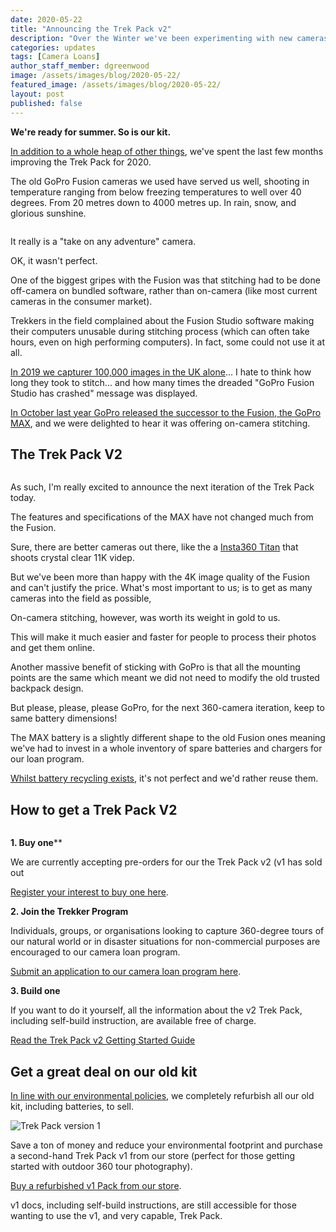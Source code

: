 ```yaml
---
date: 2020-05-22
title: "Announcing the Trek Pack v2"
description: "Over the Winter we've been experimenting with new cameras for an updated version of our Trek Pack."
categories: updates
tags: [Camera Loans]
author_staff_member: dgreenwood
image: /assets/images/blog/2020-05-22/
featured_image: /assets/images/blog/2020-05-22/
layout: post
published: false
---
```


**We're ready for summer. So is our kit.**

[In addition to a whole heap of other things](/blog/2020/2020-04-17-what-are-you-working-on), we've spent the last few months improving the Trek Pack for 2020.

The old GoPro Fusion cameras we used have served us well, shooting in temperature ranging from below freezing temperatures to well over 40 degrees. From 20 metres down to 4000 metres up. In rain, snow, and glorious sunshine.

<img class="img-fluid" src="/assets/images/blog/2020-05-22/
" alt="" title="" />

It really is a "take on any adventure" camera.

OK, it wasn't perfect.

One of the biggest gripes with the Fusion was that stitching had to be done off-camera on bundled software, rather than on-camera (like most current cameras in the consumer market).

Trekkers in the field complained about the Fusion Studio software making their computers unusable during stitching process (which can often take hours, even on high performing computers). In fact, some could not use it at all.

[In 2019 we capturer 100,000 images in the UK alone](/blog/2019/year-in-review)... I hate to think how long they took to stitch... and how many times the dreaded "GoPro Fusion Studio has crashed" message was displayed.

[In October last year GoPro released the successor to the Fusion, the GoPro MAX](/blog/2019/2020-04-17-what-are-you-working-on), and we were delighted to hear it was offering on-camera stitching.

## The Trek Pack V2

<img class="img-fluid" src="/assets/images/blog/2020-05-22/
" alt="" title="" />

As such, I'm really excited to announce the next iteration of the Trek Pack today.

The features and specifications of the MAX have not changed much from the Fusion.

Sure, there are better cameras out there, like the a [Insta360 Titan](https://store.insta360.com/product/titan) that shoots crystal clear 11K videp.

But we've been more than happy with the 4K image quality of the Fusion and can't justify the price. What's most important to us; is to get as many cameras into the field as possible,

On-camera stitching, however, was worth its weight in gold to us.

This will make it much easier and faster for people to process their photos and get them online.

Another massive benefit of sticking with GoPro is that all the mounting points are the same which meant we did not need to modify the old trusted backpack design.

But please, please, please GoPro, for the next 360-camera iteration, keep to same battery dimensions!

The MAX battery is a slightly different shape to the old Fusion ones meaning we've had to invest in a whole inventory of spare batteries and chargers for our loan program.

[Whilst battery recycling exists](https://www.recyclenow.com/what-to-do-with/batteries-1), it's not perfect and we'd rather reuse them.

## How to get a Trek Pack V2

<img class="img-fluid" src="/assets/images/blog/2020-05-22/
" alt="" title="" />

**1. Buy one****

We are currently accepting pre-orders for our the Trek Pack v2 (v1 has sold out

[Register your interest to buy one here](/store).

**2. Join the Trekker Program**

Individuals, groups, or organisations looking to capture 360-degree tours of our natural world or in disaster situations for non-commercial purposes are encouraged to our camera loan program.

[Submit an application to our camera loan program here](/loan).

**3. Build one**

If you want to do it yourself, all the information about the v2 Trek Pack, including self-build instruction, are available free of charge.

[Read the Trek Pack v2 Getting Started Guide](/tools/trek-pack)

## Get a great deal on our old kit

[In line with our environmental policies](/charters/environment), we completely refurbish all our old kit, including batteries, to sell.

<img class="img-fluid" src="/assets/images/blog/2020-05-22/trek-view-pack-version-1-sm.jpg
" alt="Trek Pack version 1" title="Trek Pack version 1" />

Save a ton of money and reduce your environmental footprint and purchase a second-hand Trek Pack v1 from our store (perfect for those getting started with outdoor 360 tour photography).

[Buy a refurbished v1 Pack from our store](/store).

v1 docs, including self-build instructions, are still accessible for those wanting to use the v1, and very capable, Trek Pack.
